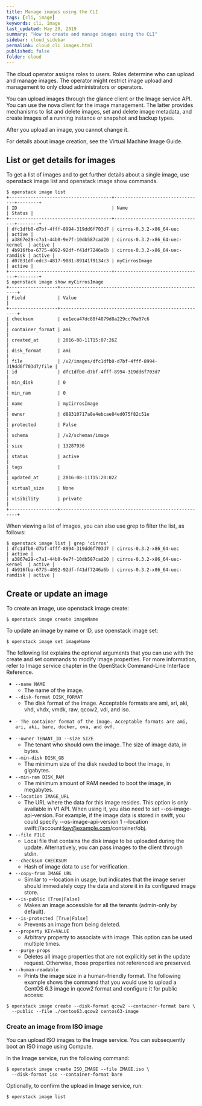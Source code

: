 ```yaml
---
title: Manage images using the CLI
tags: [cli, image]
keywords: cli, image
last_updated: May 20, 2019
summary: "How to create and manage images using the CLI"
sidebar: cloud_sidebar
permalink: cloud_cli_images.html
published: false
folder: cloud
---
```


The cloud operator assigns roles to users. Roles determine who can upload and manage images. The operator might restrict image upload and management to only cloud administrators or operators.

You can upload images through the glance client or the Image service API. You can use the nova client for the image management. The latter provides mechanisms to list and delete images, set and delete image metadata, and create images of a running instance or snapshot and backup types.

After you upload an image, you cannot change it.

For details about image creation, see the Virtual Machine Image Guide.

## List or get details for images
To get a list of images and to get further details about a single image, use openstack image list and openstack image show commands.

```
$ openstack image list
+--------------------------------------+---------------------------------+--------+
| ID                                   | Name                            | Status |
+--------------------------------------+---------------------------------+--------+
| dfc1dfb0-d7bf-4fff-8994-319dd6f703d7 | cirros-0.3.2-x86_64-uec         | active |
| a3867e29-c7a1-44b0-9e7f-10db587cad20 | cirros-0.3.2-x86_64-uec-kernel  | active |
| 4b916fba-6775-4092-92df-f41df7246a6b | cirros-0.3.2-x86_64-uec-ramdisk | active |
| d07831df-edc3-4817-9881-89141f9134c3 | myCirrosImage                   | active |
+--------------------------------------+---------------------------------+--------+
$ openstack image show myCirrosImage
+------------------+------------------------------------------------------+
| Field            | Value                                                |
+------------------+------------------------------------------------------+
| checksum         | ee1eca47dc88f4879d8a229cc70a07c6                     |
| container_format | ami                                                  |
| created_at       | 2016-08-11T15:07:26Z                                 |
| disk_format      | ami                                                  |
| file             | /v2/images/dfc1dfb0-d7bf-4fff-8994-319dd6f703d7/file |
| id               | dfc1dfb0-d7bf-4fff-8994-319dd6f703d7                 |
| min_disk         | 0                                                    |
| min_ram          | 0                                                    |
| name             | myCirrosImage                                        |
| owner            | d88310717a8e4ebcae84ed075f82c51e                     |
| protected        | False                                                |
| schema           | /v2/schemas/image                                    |
| size             | 13287936                                             |
| status           | active                                               |
| tags             |                                                      |
| updated_at       | 2016-08-11T15:20:02Z                                 |
| virtual_size     | None                                                 |
| visibility       | private                                              |
+------------------+------------------------------------------------------+
```

When viewing a list of images, you can also use grep to filter the list, as follows:

```
$ openstack image list | grep 'cirros'
| dfc1dfb0-d7bf-4fff-8994-319dd6f703d7 | cirros-0.3.2-x86_64-uec         | active |
| a3867e29-c7a1-44b0-9e7f-10db587cad20 | cirros-0.3.2-x86_64-uec-kernel  | active |
| 4b916fba-6775-4092-92df-f41df7246a6b | cirros-0.3.2-x86_64-uec-ramdisk | active |
```

## Create or update an image
To create an image, use openstack image create:

```
$ openstack image create imageName
```

To update an image by name or ID, use openstack image set:

```
$ openstack image set imageName
```

The following list explains the optional arguments that you can use with the create and set commands to modify image properties. For more information, refer to Image service chapter in the OpenStack Command-Line Interface Reference.

- ```--name NAME```
  - The name of the image.
- ```--disk-format DISK_FORMAT```
  - The disk format of the image. Acceptable formats are ami, ari, aki, vhd, vhdx, vmdk, raw, qcow2, vdi, and iso.
- ```--container-format CONTAINER_FORMAT
  - The container format of the image. Acceptable formats are ami, ari, aki, bare, docker, ova, and ovf.
- ```--owner TENANT_ID --size SIZE```
  - The tenant who should own the image. The size of image data, in bytes.
- ```--min-disk DISK_GB```
  - The minimum size of the disk needed to boot the image, in gigabytes.
- ```--min-ram DISK_RAM```
  - The minimum amount of RAM needed to boot the image, in megabytes.
- ```--location IMAGE_URL```
  - The URL where the data for this image resides. This option is only available in V1 API. When using it, you also need to set --os-image-api-version. For example, if the image data is stored in swift, you could specify --os-image-api-version 1 --location swift://account:key@example.com/container/obj.
- ```--file FILE```
  - Local file that contains the disk image to be uploaded during the update. Alternatively, you can pass images to the client through stdin.
- ```--checksum CHECKSUM```
  - Hash of image data to use for verification.
- ```--copy-from IMAGE_URL```
  - Similar to --location in usage, but indicates that the image server should immediately copy the data and store it in its configured image store.
- ```--is-public [True|False]```
  - Makes an image accessible for all the tenants (admin-only by default).
- ```--is-protected [True|False]```
  - Prevents an image from being deleted.
- ```--property KEY=VALUE```
  - Arbitrary property to associate with image. This option can be used multiple times.
- ```--purge-props```
  - Deletes all image properties that are not explicitly set in the update request. Otherwise, those properties not referenced are preserved.
- ```--human-readable```
  - Prints the image size in a human-friendly format.
The following example shows the command that you would use to upload a CentOS 6.3 image in qcow2 format and configure it for public access:

```
$ openstack image create --disk-format qcow2 --container-format bare \
  --public --file ./centos63.qcow2 centos63-image
```

### Create an image from ISO image
You can upload ISO images to the Image service. You can subsequently boot an ISO image using Compute.

In the Image service, run the following command:

```
$ openstack image create ISO_IMAGE --file IMAGE.iso \
  --disk-format iso --container-format bare
```

Optionally, to confirm the upload in Image service, run:

```
$ openstack image list
```
